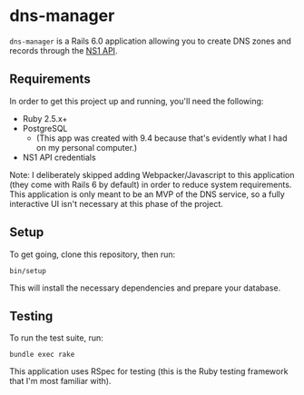 # dns-manager

`dns-manager` is a Rails 6.0 application allowing you to create DNS zones and records through the [NS1 API](https://ns1.com/).

## Requirements

In order to get this project up and running, you'll need the following:

* Ruby 2.5.x+
* PostgreSQL
  * (This app was created with 9.4 because that's evidently what I had on my personal computer.)
* NS1 API credentials

Note: I deliberately skipped adding Webpacker/Javascript to this application (they come with Rails 6 by default) in order to reduce system requirements. This application is only meant to be an MVP of the DNS service, so a fully interactive UI isn't necessary at this phase of the project.

## Setup

To get going, clone this repository, then run:

```
bin/setup
```

This will install the necessary dependencies and prepare your database.

## Testing

To run the test suite, run:

```
bundle exec rake
```

This application uses RSpec for testing (this is the Ruby testing framework that I'm most familiar with).
